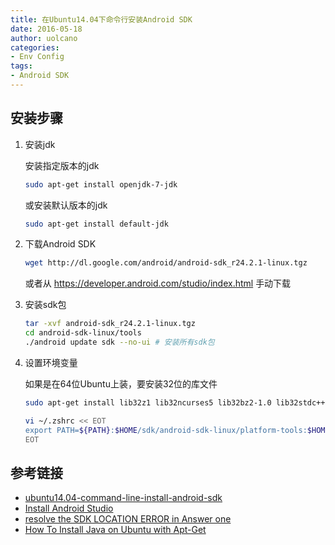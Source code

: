 ```yaml
---
title: 在Ubuntu14.04下命令行安装Android SDK
date: 2016-05-18
author: uolcano
categories: 
- Env Config
tags: 
- Android SDK
---
```


## 安装步骤
1. 安装jdk

	安装指定版本的jdk

	```bash
	sudo apt-get install openjdk-7-jdk
	```

	或安装默认版本的jdk

	```bash
	sudo apt-get install default-jdk
	```

2. 下载Android SDK

	```bash
	wget http://dl.google.com/android/android-sdk_r24.2.1-linux.tgz 
	```

	或者从 https://developer.android.com/studio/index.html 手动下载

3. 安装sdk包

	```bash
	tar -xvf android-sdk_r24.2.1-linux.tgz
	cd android-sdk-linux/tools
	./android update sdk --no-ui # 安装所有sdk包
	```

4. 设置环境变量

	如果是在64位Ubuntu上装，要安装32位的库文件

	```bash
	sudo apt-get install lib32z1 lib32ncurses5 lib32bz2-1.0 lib32stdc++6
	```

	```bash
	vi ~/.zshrc << EOT
	export PATH=${PATH}:$HOME/sdk/android-sdk-linux/platform-tools:$HOME/sdk/android-sdk-linux/tools:$HOME/sdk/android-sdk-linux/build-tools/22.0.1/
	EOT
	```

## 参考链接

- [ubuntu14.04-command-line-install-android-sdk](https://gist.github.com/wenzhixin/43cf3ce909c24948c6e7#file-ubuntu14-04-command-line-install-android-sdk-L4-L5)
- [Install Android Studio](https://developer.android.com/studio/install.html)
- [resolve the SDK LOCATION ERROR in Answer one](http://stackoverflow.com/questions/19794200/gradle-android-and-the-android-home-sdk-location)
- [How To Install Java on Ubuntu with Apt-Get](https://www.digitalocean.com/community/tutorials/how-to-install-java-on-ubuntu-with-apt-get)